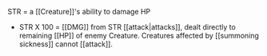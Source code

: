 STR = a [[Creature]]'s ability to damage HP 
   - STR X 100 = [[DMG]] from STR [[attack|attacks]], dealt directly to remaining [[HP]] of enemy Creature. Creatures affected by [[summoning sickness]] cannot [[attack]].